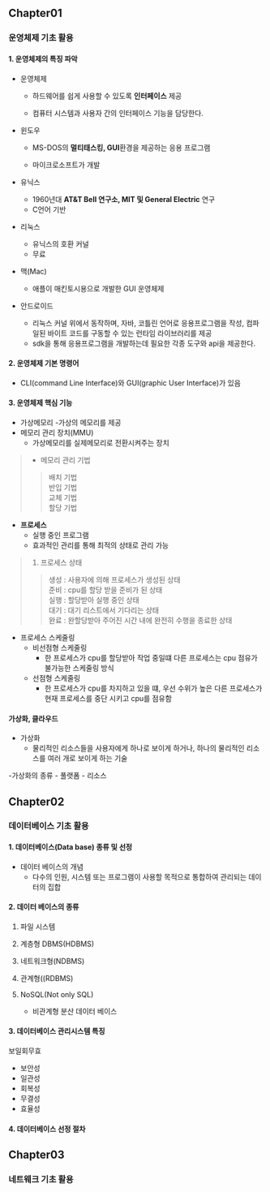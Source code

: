 ## Chapter01

### 운영체제 기초 활용

#### 1. 운영체제의 특징 파악
- 운영체제
  
  - 하드웨어를 쉽게 사용할 수 있도록 **인터페이스** 제공
  
  - 컴퓨터 시스템과 사용자 간의 인터페이스 기능을 담당한다.
  
- 윈도우
  - MS-DOS의 **멀티태스킹, GUI**환경을 제공하는 응용 프로그램
  
  - 마이크로소프트가 개발
- 유닉스
  - 1960년대 **AT&T Bell 연구소, MIT 및  General Electric** 연구
  - C언어 기반
- 리눅스
  - 유닉스의 호환 커널
  - 무료
  
- 맥(Mac)
  - 애플이 매킨토시용으로 개발한 GUI 운영체제
- 안드로이드
  - 리눅스 커널 위에서 동작하며, 자바, 코틀린 언어로 응용프로그램을 작성, 컴파일된 바이트 코드를 구동할 수 있는 런타임 라이브러리를 제공
  - sdk을 통해 응용프로그램을 개발하는데 필요한 각종 도구와 api을 제공한다.
#### 2. 운영체제 기본 명령어
- CLI(command Line Interface)와 GUI(graphic User Interface)가 있음


#### 3. 운영체제 핵심 기능
- 가상메모리
  -가상의 메모리를 제공
- 메모리 관리 장치(MMU)
  - 가상메모리를 실제메모리로 전환시켜주는 장치
> - 메모리 관리 기법
>> 배치 기법   
>> 반입 기법    
>> 교체 기법   
>> 할당 기법   
   
- **프로세스**
  - 실행 중인 프로그램
  - 효과적인 관리를 통해 최적의 상태로 관리 가능
  
  
> 1. 프로세스 상태   
>> 생성 : 사용자에 의해 프로세스가 생성된 상태   
>> 준비 : cpu를 할당 받을 준비가 된 상태   
>> 실행 : 할당받아 실행 중인 상태   
>> 대기 : 대기 리스트에서 기다리는 상태     
>> 완료 : 완할당받아 주어진 시간 내에 완전히 수행을 종료한 상태   

- 프로세스 스케줄링
  - 비선점형 스케줄링
    - 한 프로세스가 cpu를 할당받아 작업 중일떄 다른 프로세스는 cpu 점유가 불가능한 스케줄링 방식
  - 선점형 스케줄링
    - 한 프로세스가 cpu를 차지하고 있을 떄, 우선 수위가 높은 다른 프로세스가 현재 프로세스를 중단 시키고 cpu를 점유함



#### 가상화, 클라우드
  - 가상화
    - 물리적인 리소스들을 사용자에게 하나로 보이게 하거나, 하나의 물리적인 리소스를 여러 개로 보이게 하는 기술
    
  -가상화의 종류
    - 풀랫폼
    - 리소스 
    



  
  
  


## Chapter02

### 데이터베이스 기초 활용

#### 1. 데이터베이스(Data base) 종류 및 선정
- 데이터 베이스의 개념
  - 다수의 인원, 시스템 또는 프로그램이 사용할 목적으로 통합하여 관리되는 데이터의 집합
  
#### 2. 데이터 베이스의 종류
1. 파일 시스템

2. 계층형 DBMS(HDBMS)

3. 네트워크형(NDBMS)

4. 관계형((RDBMS)

5. NoSQL(Not only SQL)
    - 비관계형 분산 데이터 베이스
#### 3. 데이터베이스 관리시스템 특징
  보일회무효
  - 보안성
  - 일관성
  - 회복성
  - 무결성
  - 효율성

#### 4. 데이터베이스 선정 절차

  

## Chapter03

### 네트웨크 기초 활용



